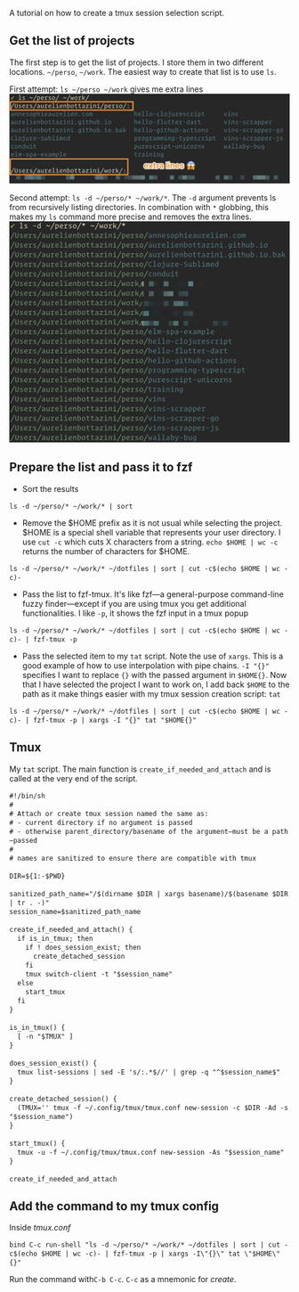 A tutorial on how to create a tmux session selection script.

## Get the list of projects

The first step is to get the list of projects. I store them in two different locations.
`~/perso`, `~/work`. The easiest way to create that list is to use `ls`.

First attempt: `ls ~/perso ~/work` gives me extra lines
![](2022-06-01-tmux-session-creator/ls-extra-lines.jpg)

Second attempt: `ls -d ~/perso/* ~/work/*`. The `-d` argument prevents ls from recursively listing directories. In combination with `*` globbing, this makes my `ls` command more precise and removes the extra lines.
![](2022-06-01-tmux-session-creator/ls-correct.jpg)

## Prepare the list and pass it to fzf

- Sort the results
```shell
ls -d ~/perso/* ~/work/* | sort
```
- Remove the $HOME prefix as it is not usual while selecting the project. $HOME is a special shell variable that represents your user directory.
I use `cut -c` which cuts X characters from a string. `echo $HOME | wc -c` returns the number of characters for $HOME.
```shell
ls -d ~/perso/* ~/work/* ~/dotfiles | sort | cut -c$(echo $HOME | wc -c)-
```

- Pass the list to fzf-tmux. It's like fzf—a general-purpose command-line fuzzy finder—except if you are using tmux you get additional functionalities. I like `-p`, it shows the fzf input in a tmux popup
```shell
ls -d ~/perso/* ~/work/* ~/dotfiles | sort | cut -c$(echo $HOME | wc -c)- | fzf-tmux -p
```

- Pass the selected item to my `tat` script. Note the use of `xargs`. This is a good example of how to use interpolation with pipe chains. `-I "{}"` specifies I want to replace `{}` with the passed argument in `$HOME{}`. Now that I have selected the project I want to work on, I add back `$HOME` to the path as it make things easier with my tmux session creation script: `tat`
 ```shell
 ls -d ~/perso/* ~/work/* ~/dotfiles | sort | cut -c$(echo $HOME | wc -c)- | fzf-tmux -p | xargs -I "{}" tat "$HOME{}"
 ```

## Tmux

My `tat` script. The main function is `create_if_needed_and_attach` and is called at the very end of the script.

```shell
#!/bin/sh
#
# Attach or create tmux session named the same as:
# - current directory if no argument is passed
# - otherwise parent_directory/basename of the argument—must be a path—passed
#
# names are sanitized to ensure there are compatible with tmux

DIR=${1:-$PWD}

sanitized_path_name="/$(dirname $DIR | xargs basename)/$(basename $DIR | tr . -)"
session_name=$sanitized_path_name

create_if_needed_and_attach() {
  if is_in_tmux; then
    if ! does_session_exist; then
      create_detached_session
    fi
    tmux switch-client -t "$session_name"
  else
    start_tmux
  fi
}

is_in_tmux() {
  [ -n "$TMUX" ]
}

does_session_exist() {
  tmux list-sessions | sed -E 's/:.*$//' | grep -q "^$session_name$"
}

create_detached_session() {
  (TMUX='' tmux -f ~/.config/tmux/tmux.conf new-session -c $DIR -Ad -s "$session_name")
}

start_tmux() {
  tmux -u -f ~/.config/tmux/tmux.conf new-session -As "$session_name"
}

create_if_needed_and_attach
```

## Add the command to my tmux config

Inside *tmux.conf*

```
bind C-c run-shell "ls -d ~/perso/* ~/work/* ~/dotfiles | sort | cut -c$(echo $HOME | wc -c)- | fzf-tmux -p | xargs -I\"{}\" tat \"$HOME\"{}"
```

Run the command with`C-b C-c`. `C-c` as a mnemonic for _create_.
